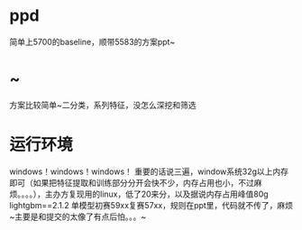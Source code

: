 # ppd
简单上5700的baseline，顺带5583的方案ppt~
# ~
方案比较简单~二分类，系列特征，没怎么深挖和筛选
# 运行环境
windows！windows！windows！
重要的话说三遍，window系统32g以上内存即可（如果把特征提取和训练部分分开会快不少，内存占用也小，不过麻烦。。。。），主办方复现用的linux，低了20来分，以及据说内存占用峰值80g
lightgbm==2.1.2
单模型初赛59xx复赛57xx，规则在ppt里，代码就不传了，麻烦~主要是和提交的太像了有点后怕。。。~
